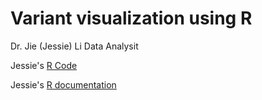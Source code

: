 Variant visualization using R
==============

Dr. Jie (Jessie) Li
Data Analysit


Jessie's [R Code](Variant-Analysis-by-R/plot.circos.R)

Jessie's [R documentation](Variant-Analysis-by-R/plot.circos.docx)

